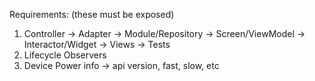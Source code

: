 Requirements: (these must be exposed)
1. Controller -> Adapter -> Module/Repository -> Screen/ViewModel -> Interactor/Widget -> Views -> Tests
2. Lifecycle Observers
3. Device Power info -> api version, fast, slow, etc